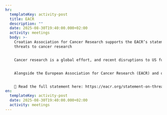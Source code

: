 ```yaml
---
hr:
  templateKey: activity-post
  title: EACR
  description: ""
  date: 2025-08-30T19:40:00.000+02:00
  activity: meetings
  body: >-
    Croatian Association for Cancer Research supports the EACR’s statement on
    threats to cancer research


    Cancer research is a global effort, and recent disruptions to US funding and infrastructure have far-reaching consequences. These challenges threaten not only US-based researchers but also international collaboration and the progress of life-saving cancer research and treatment.


    Alongside the European Association for Cancer Research (EACR) and other organizations, we stand in solidarity with our US colleagues and call for sustainable solutions to protect global cancer research.


    🔗 Read the full statement here: https://eacr.org/statement-on-threats-to-research
en:
  templateKey: activity-post
  date: 2025-08-30T19:40:00.000+02:00
  activity: meetings
---
```

